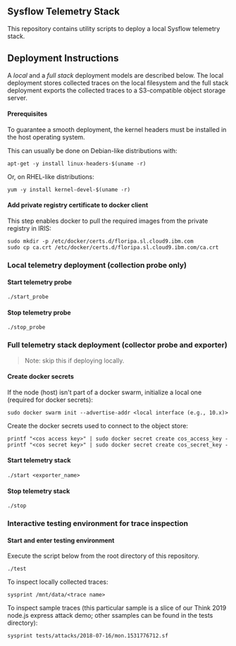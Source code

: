 ## Sysflow Telemetry Stack
This repository contains utility scripts to deploy a local Sysflow telemetry stack.

## Deployment Instructions
A _local_ and a _full stack_ deployment models are described below. The local deployment stores collected traces on the local filesystem and the full stack deployment exports the collected traces to a S3-compatible object storage server. 

#### Prerequisites
To guarantee a smooth deployment, the kernel headers must be installed in the host operating system.

This can usually be done on Debian-like distributions with:
```
apt-get -y install linux-headers-$(uname -r)
```
Or, on RHEL-like distributions:
```
yum -y install kernel-devel-$(uname -r)
```
#### Add private registry certificate to docker client
This step enables docker to pull the required images from the private registry in IRIS:
```
sudo mkdir -p /etc/docker/certs.d/floripa.sl.cloud9.ibm.com
sudo cp ca.crt /etc/docker/certs.d/floripa.sl.cloud9.ibm.com/ca.crt
```

### Local telemetry deployment (collection probe only)

#### Start telemetry probe 
```
./start_probe 
```
#### Stop telemetry  probe
```
./stop_probe
```
### Full telemetry stack deployment (collector probe and exporter)
> Note: skip this if deploying locally.

#### Create docker secrets
If the node (host) isn't part of a docker swarm, initialize a local one (required for docker secrets):
```
sudo docker swarm init --advertise-addr <local interface (e.g., 10.x)>
```
Create the docker secrets used to connect to the object store:
```
printf "<cos access key>" | sudo docker secret create cos_access_key -
printf "<cos secret key>" | sudo docker secret create cos_secret_key -
```
#### Start telemetry stack 
```
./start <exporter_name> 
```
#### Stop telemetry stack
```
./stop
```

### Interactive testing environment for trace inspection

#### Start and enter testing environment
Execute the script below from the root directory of this repository.
```
./test
```

To inspect locally collected traces:
```
sysprint /mnt/data/<trace name>
```

To inspect sample traces (this particular sample is a slice of our Think 2019 node.js express attack demo; other ssamples can be found in the tests directory):
```
sysprint tests/attacks/2018-07-16/mon.1531776712.sf
